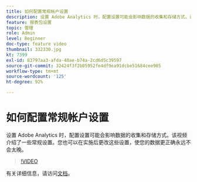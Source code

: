```yaml
---
title: 如何配置常规帐户设置
description: 设置 Adobe Analytics 时，配置设置可能会影响数据的收集和存储方式。该视频介绍了一些常规设置。您也可以在实施后更改这些设置，使您的数据更正确永远不会太晚。
feature: 报表包设置
topic: 管理
role: Admin
level: Beginner
doc-type: feature video
thumbnail: 332330.jpg
kt: 7399
exl-id: 83797aa3-afda-40ae-b74a-2cd6d5c39597
source-git-commit: 32424f3f2b05952fe4df9ea91dcbe51684cee905
workflow-type: tm+mt
source-wordcount: '125'
ht-degree: 92%

---
```


# 如何配置常规帐户设置

设置 Adobe Analytics 时，配置设置可能会影响数据的收集和存储方式。该视频介绍了一些常规设置。您也可以在实施后更改这些设置，使您的数据更正确永远不会太晚。

>[!VIDEO](https://video.tv.adobe.com/v/332330/?quality=12&learn=on)

有关详细信息，请访问[文档](https://experienceleague.adobe.com/docs/analytics/admin/admin-tools/general-acct-settings-admin.html?lang=en#admin-tools)。
